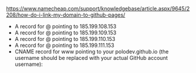 https://www.namecheap.com/support/knowledgebase/article.aspx/9645/2208/how-do-i-link-my-domain-to-github-pages/

- A record for @ pointing to 185.199.108.153
- A record for @ pointing to 185.199.109.153
- A record for @ pointing to 185.199.110.153
- A record for @ pointing to 185.199.111.153
- CNAME record for www pointing to your polodev.github.io (the username should be replaced with your actual GitHub account username):






